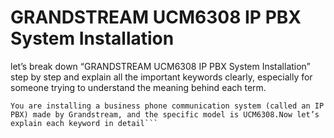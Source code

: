 # GRANDSTREAM UCM6308 IP PBX System Installation

let’s break down “GRANDSTREAM UCM6308 IP PBX System Installation” step by step and explain all the important keywords clearly, especially for someone trying to understand the meaning behind each term.

``` GRANDSTREAM UCM6308 IP PBX System Installation : This means:
You are installing a business phone communication system (called an IP PBX) made by Grandstream, and the specific model is UCM6308.Now let’s explain each keyword in detail```